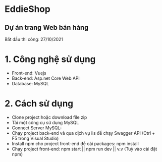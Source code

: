 # EddieShop
## Dự án trang Web bán hàng 
Bắt đầu thi công: 27/10/2021  
# 1. Công nghệ sử dụng
* Front-end: Vuejs
* Back-end: Asp.net Core Web API
* Database: MySQL  
# 2. Cách sử dụng 
* Clone project hoặc download file zip
* Tải một công cụ sử dụng MySQL
* Connect Server MySQL: 
* Chạy project back-end và qua dịch vụ iis để chạy Swagger API (Ctrl + F5 trong Visual Studio)
* Install npm cho project front-end để cài packages: npm install
* Chạy project front-end: npm start || npm run dev || v.v (Tuỳ vào cài đặt npm)
